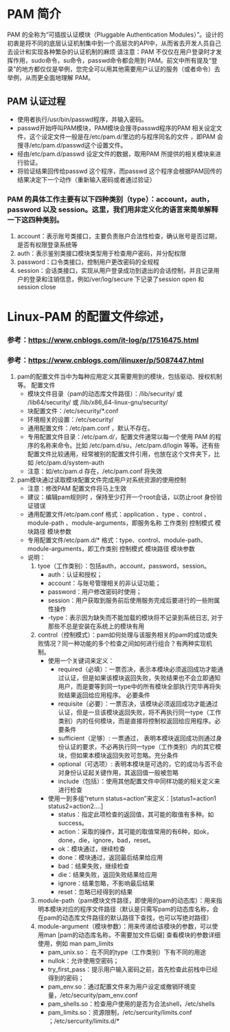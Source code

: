 # PAM 简介
PAM 的全称为“可插拔认证模块（Pluggable Authentication Modules）”。设计的初衷是将不同的底层认证机制集中到一个高层次的API中，从而省去开发人员自己去设计和实现各种繁杂的认证机制的麻烦
请注意：PAM 不仅仅在用户登录时才发挥作用，sudo命令，su命令，passwd命令都会用到 PAM。前文中所有提及“登录”的地方都仅仅是举例，您完全可以用其他需要用户认证的服务（或者命令）去举例，从而更全面地理解 PAM。

## PAM 认证过程
- 使用者执行/usr/bin/passwd程序，并输入密码。
- passwd开始呼叫PAM模块，PAM模块会搜寻passwd程序的PAM 相关设定文件，这个设定文件一般是在/etc/pam.d/里边的与程序同名的文件 ，即PAM 会搜寻/etc/pam.d/passwd这个设置文件。
- 经由/etc/pam.d/passwd 设定文件的数据，取用PAM 所提供的相关模块来进行验证。
- 将验证结果回传给passwd 这个程序，而passwd 这个程序会根据PAM回传的结果决定下一个动作（重新输入密码或者通过验证）

### PAM 的具体工作主要有以下四种类别（type）：account，auth，password 以及 session。这里，我们用非定义化的语言来简单解释一下这四种类别。
1. account：表示账号类接口，主要负责账户合法性检查，确认账号是否过期，是否有权限登录系统等
2. auth：表示鉴别类接口模块类型用于检查用户密码，并分配权限
3. password：口令类接口，控制用户更改密码的全规程
4. session：会话类接口，实现从用户登录成功到退出的会话控制，并且记录用户的登录和注销信息，例如/ver/log/secure 下记录了session open 和session close

# Linux-PAM 的配置文件综述，
### 参考：https://www.cnblogs.com/it-log/p/17516475.html
### 参考：https://www.cnblogs.com/ilinuxer/p/5087447.html
1. pam的配置文件当中为每种应用定义其需要用到的模块，包括驱动、授权机制等。
	配置文件  
	  - 模块文件目录（pam的动态库文件路径）：/lib/security/ 或 /lib64/security/ 或 /lib/x86_64-linux-gnu/security/  
	  - 块配置文件：/etc/security/*.conf  
      - 环境相关的设置：/etc/security/  
	  - 通用配置文件：/etc/pam.conf ，默认不存在。  
	  - 专用配置文件目录：/etc/pam.d/，配置文件通常以每一个使用 PAM 的程序的名称来命令。比如 /etc/pam.d/su，/etc/pam.d/login 等等。还有些配置文件比较通用，经常被别的配置文件引用，也放在这个文件夹下，比如 /etc/pam.d/system-auth
	  - 注意：如/etc/pam.d 存在，/etc/pam.conf 将失效  
2. pam模块通过读取模块配置文件完成用户对系统资源的使用控制  
   - 注意：修改PAM 配置文件将马上生效  
   - 建议：编辑pam规则时 ，保持至少打开一个root会话，以防止root 身份验证错误  
   - 通用配置文件/etc/pam.conf 格式：application 、type 、control 、module-path 、module-arguments，即服务名称 工作类别 控制模式 模块路径 模块参数  
   - 专用配置文件/etc/pam.d/* 格式：type、control、module-path、module-arguments，即工作类别 控制模式 模块路径 模块参数    
   - 说明：
     1. tyoe（工作类别）：包括auth，account，password，session。
	    - auth：认证和授权；
		- account：与账号管理相关的非认证功能；
		- password：用户修改密码时使用；
		- session：用户获取到服务前后使用服务完成后要进行的一些附属性操作
		- -type：表示因为缺失而不能加载的模块将不记录到系统日志, 对于那些不总是安装在系统上的模块有用  
	 2. control（控制模式）：pam如何处理与该服务相关的pam的成功或失败情况？同一种功能的多个检查之间如何进行组合？有两种实现机制。  
	    - 使用一个关键词来定义：
		  - required（必填）：一票否决，表示本模块必须返回成功才能通过认证，但是如果该模块返回失败，失败结果也不会立即通知用户，而是要等到同一type中的所有模块全部执行完毕再将失败结果返回给应用程序。 必要条件
		  - requisite（必要）：一票否决，该模块必须返回成功才能通过认证，但是一旦该模块返回失败，将不再执行同一type（工作类别）内的任何模块，而是直接将控制权返回给应用程序。必要条件
		  - sufficient（足够）:	一票通过， 表明本模块返回成功则通过身份认证的要求，不必再执行同一type（工作类别）内的其它模块，但如果本模块返回失败可忽略。充分条件
		  - optional（可选项）:	表明本模块是可选的，它的成功与否不会对身份认证起关键作用，其返回值一般被忽略
		  - include（包括）：使用其他配置文件中同样功能的相关定义来进行检查
		- 使用一到多组“return status=action”来定义：[status1=action1  status2=action2....]
		  - status：指定此项检查的返回值，其可能的取值有多种。如success。
		  - action：采取的操作，其可能的取值常用的有6种，如ok，done，die，ignore，bad，reset。
		  - ok：模块通过，继续检查
		  - done：模块通过，返回最后结果给应用
		  - bad：结果失败，继续检查
		  - die：结果失败，返回失败结果给应用
		  - ignore：结果忽略，不影响最后结果
		  - reset：忽略已经得到的结果
	 3. module-path（pam模块文件路径，即使用的pam的动态库）：用来指明本模块对应的程序文件路径（默认是只需写pam的动态库名称，会在pam的动态库文件路径的默认路径下查找，也可以写绝对路径）
	 4. module-argument（模块参数）：用来传递给该模块的参数，可以使用man [pam的动态库名称，不需要加文件后缀] 查看模块的参数详细使用，例如 man pam_limits
		- pam_unix.so：	在不同的type（工作类别）下有不同的用途
		- nullok：允许使用空密码；
		- try_first_pass：提示用户输入密码之前，首先检查此前栈中已经得到的密码；
		- pam_env.so：通过配置文件来为用户设定或撤销环境变量，/etc/security/pam_env.conf
		- pam_shells.so：检查用户使用的是否为合法shell，/etc/shells
		- pam_limits.so：资源限制，/etc/sercurity/limits.conf ；/etc/sercurity/limits.d/*